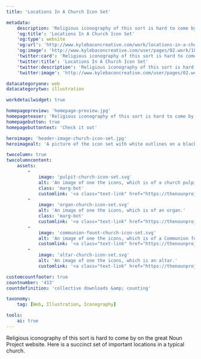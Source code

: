 ```yaml
---
title: 'Locations In A Church Icon Set'

metadata:
    description: 'Religious iconography of this sort is hard to come by on the great Noun Project website. Here is a succinct set of important locations in a typical church.'
    'og:title': 'Locations In A Church Icon Set'
    'og:type': website
    'og:url': 'http://www.kylebaconcreative.com/work/locations-in-a-church-icon-set/'
    'og:image': 'http://www.kylebaconcreative.com/user/pages/02.work/18.locations-in-a-church-icon-set/header-image-church-icon-set.jpg'
    'twitter:card': 'Religious iconography of this sort is hard to come by on the great Noun Project website. Here is a succinct set of important locations in a typical church.'
    'twitter:title': 'Locations In A Church Icon Set'
    'twitter:description': 'Religious iconography of this sort is hard to come by on the great Noun Project website. Here is a succinct set of important locations in a typical church.'
    'twitter:image': 'http://www.kylebaconcreative.com/user/pages/02.work/18.locations-in-a-church-icon-set/header-image-church-icon-set.jpg'

datacategoryone: web
datacategorytwo: illustration

workdetailwidget: true

homepagepreview: 'homepage-preview.jpg'
homepageteaser: 'Religious iconography of this sort is hard to come by on the great Noun Project website. Here is a succinct set of important locations in a typical church.'
homepagebutton: true
homepagebuttontext: 'Check it out'

heroimage: 'header-image-church-icon-set.jpg'
heroimagealt: 'A picture of the icon set with white outlines on a black background.'

twocolumn: true
twocolumncontent:
    assets:
        -
            image: 'pulpit-church-icon-set.svg'
            alt: 'An image of one the icons, which is of a church pulpit.'
            class: 'marg-bot'
            customlink: '<a class="text-link" href="https://thenounproject.com/l3aconcreative/collection/locations-in-a-church/?i=97637" target="_blank">Download here »</a>'
        -
            image: 'organ-church-icon-set.svg'
            alt: 'An image of one the icons, which is of an organ.'
            class: 'marg-bot'
            customlink: '<a class="text-link" href="https://thenounproject.com/l3aconcreative/collection/locations-in-a-church/?i=97637" target="_blank">Download here »</a>'
        -
            image: 'communion-fount-church-icon-set.svg'
            alt: 'An image of one the icons, which is of a Communion fount.'
            customlink: '<a class="text-link" href="https://thenounproject.com/l3aconcreative/collection/locations-in-a-church/?i=97637" target="_blank">Download here »</a>'
        -
            image: 'altar-church-icon-set.svg'
            alt: 'An image of one the icons, which is an altar.'
            customlink: '<a class="text-link" href="https://thenounproject.com/l3aconcreative/collection/locations-in-a-church/?i=97637" target="_blank">Download here »</a>'

customcountfooter: true
countnumber: '413'
countdefinition: 'collective downloads &amp; counting'

taxonomy:
    tag: [Web, Illustration, Iconography]

tools:
    ai: true
---
```

Religious iconography of this sort is hard to come by on the great Noun Project website. Here is a succinct set of important locations in a typical church.
